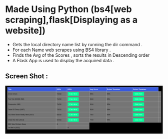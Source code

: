 # Made Using Python (bs4[web scraping],flask[Displaying as a website])

- Gets the local directory name list by running the dir command .
- For each Name web scrapes using BS4 library . 
- Finds the Avg of the Scores , sorts the results in Descending order
- A Flask App is used to display the acquired data .


## Screen Shot : 
![Rel Schema](https://github.com/Joel-Marc/mvr/blob/main/pic1.png)
